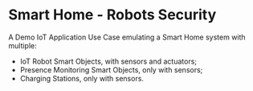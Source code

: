 # Smart Home - Robots Security

A Demo IoT Application Use Case emulating a Smart Home system with multiple:
- IoT Robot Smart Objects, with sensors and actuators;
- Presence Monitoring Smart Objects, only with sensors;
- Charging Stations, only with sensors. 